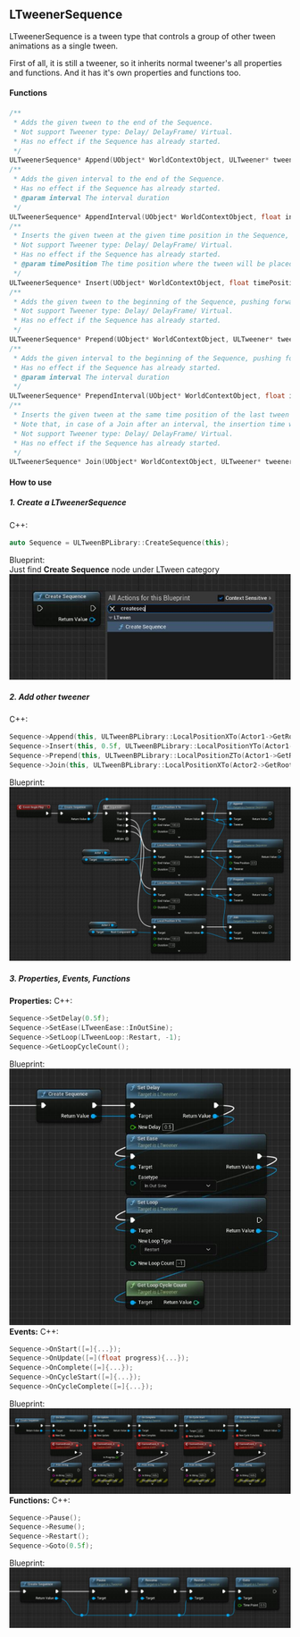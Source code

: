 ## LTweenerSequence
LTweenerSequence is a tween type that controls a group of other tween animations as a single tween.  

First of all, it is still a tweener, so it inherits normal tweener's all properties and functions. And it has it's own properties and functions too.

#### Functions
```c++
/**
 * Adds the given tween to the end of the Sequence.
 * Not support Tweener type: Delay/ DelayFrame/ Virtual.
 * Has no effect if the Sequence has already started.
 */
ULTweenerSequence* Append(UObject* WorldContextObject, ULTweener* tweener);
/**
 * Adds the given interval to the end of the Sequence.
 * Has no effect if the Sequence has already started.
 * @param interval The interval duration
 */
ULTweenerSequence* AppendInterval(UObject* WorldContextObject, float interval);
/**
 * Inserts the given tween at the given time position in the Sequence, automatically adding an interval if needed.
 * Not support Tweener type: Delay/ DelayFrame/ Virtual.
 * Has no effect if the Sequence has already started.
 * @param timePosition The time position where the tween will be placed
 */
ULTweenerSequence* Insert(UObject* WorldContextObject, float timePosition, ULTweener* tweener);
/**
 * Adds the given tween to the beginning of the Sequence, pushing forward the other nested content.
 * Not support Tweener type: Delay/ DelayFrame/ Virtual.
 * Has no effect if the Sequence has already started.
 */
ULTweenerSequence* Prepend(UObject* WorldContextObject, ULTweener* tweener);
/**
 * Adds the given interval to the beginning of the Sequence, pushing forward the other nested content.
 * Has no effect if the Sequence has already started.
 * @param interval The interval duration
 */
ULTweenerSequence* PrependInterval(UObject* WorldContextObject, float interval);
/**
 * Inserts the given tween at the same time position of the last tween added to the Sequence.
 * Note that, in case of a Join after an interval, the insertion time will be the time where the interval starts, not where it finishes.
 * Not support Tweener type: Delay/ DelayFrame/ Virtual.
 * Has no effect if the Sequence has already started.
 */
ULTweenerSequence* Join(UObject* WorldContextObject, ULTweener* tweener);
```
#### How to use
##### 1. Create a LTweenerSequence
C++:
```c++
auto Sequence = ULTweenBPLibrary::CreateSequence(this);
```
Blueprint:  
Just find **Create Sequence** node under LTween category
![](CreateSequence.jpg)
##### 2. Add other tweener
C++:
```c++
Sequence->Append(this, ULTweenBPLibrary::LocalPositionXTo(Actor1->GetRootComponent(), 100, 1.0f));
Sequence->Insert(this, 0.5f, ULTweenBPLibrary::LocalPositionYTo(Actor1->GetRootComponent(), 100, 1.0f));
Sequence->Prepend(this, ULTweenBPLibrary::LocalPositionZTo(Actor1->GetRootComponent(), 100, 1.0f));
Sequence->Join(this, ULTweenBPLibrary::LocalPositionXTo(Actor2->GetRootComponent(), 100, 1.0f));
```
Blueprint:
![](AddTweener.jpg)
##### 3. Properties, Events, Functions
**Properties:**
C++:
```c++
Sequence->SetDelay(0.5f);
Sequence->SetEase(LTweenEase::InOutSine);
Sequence->SetLoop(LTweenLoop::Restart, -1);
Sequence->GetLoopCycleCount();
```
Blueprint:
![](Properties.jpg)
**Events:**
C++:
```c++
Sequence->OnStart([=]{...});
Sequence->OnUpdate([=](float progress){...});
Sequence->OnComplete([=]{...});
Sequence->OnCycleStart([=]{...});
Sequence->OnCycleComplete([=]{...});
```
Blueprint:
![](Events.jpg)
**Functions:**
C++:
```c++
Sequence->Pause();
Sequence->Resume();
Sequence->Restart();
Sequence->Goto(0.5f);
```
Blueprint:
![](Functions.jpg)
